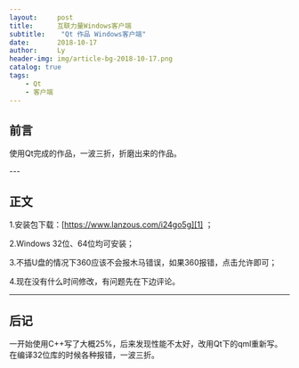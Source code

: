 ```yaml
---
layout:     post
title:      互联力量Windows客户端
subtitle:    "Qt 作品 Windows客户端"
date:       2018-10-17
author:     Ly
header-img: img/article-bg-2018-10-17.png
catalog: true
tags:
    - Qt
    - 客户端
---
```


## 前言

使用Qt完成的作品，一波三折，折磨出来的作品。

<p id = "build"></p>
---

## 正文

1.安装包下载：[https://www.lanzous.com/i24go5g][1] ；

2.Windows 32位、64位均可安装；

3.不插U盘的情况下360应该不会报木马错误，如果360报错，点击允许即可；

4.现在没有什么时间修改，有问题先在下边评论。

---

## 后记

一开始使用C++写了大概25%，后来发现性能不太好，改用Qt下的qml重新写。在编译32位库的时候各种报错，一波三折。

[1]:	https://www.lanzous.com/i24go5g
